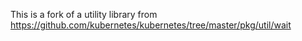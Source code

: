 This is a fork of a utility library from https://github.com/kubernetes/kubernetes/tree/master/pkg/util/wait
